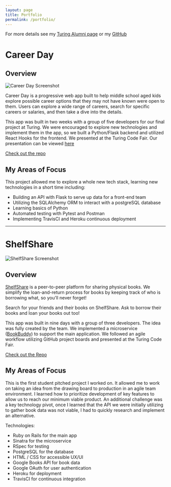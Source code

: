 ```yaml
---
layout: page
title: Portfolio
permalink: /portfolio/
---
```


For more details see my [Turing Alumni page](https://alumni.turing.io/alumni/phillip-strom) or my [GitHub](https://github.com/strompy)

# Career Day

## Overview

![Career Day Screenshot](https://alumni.turing.io/sites/default/files/styles/project_screenshot/public/project_screenshots/Screen%20Shot%202020-11-20%20at%2011.36.05%20AM.png?itok=zvTuHnjP)

Career Day is a progressive web app built to help middle school aged kids explore possible career options that they may not have known were open to them. Users can explore a wide range of careers, search for specific careers or salaries, and then take a dive into the details.

This app was built in two weeks with a group of five developers for our final project at Turing. We were encouraged to explore new technologies and implement them in the app, so we built a Python/Flask backend and utilized React Hooks for the frontend. We presented at the Turing Code Fair. Our presentation can be viewed [here](https://www.linkedin.com/posts/phillipstrom_finished-my-final-project-at-turing-school-activity-6731681911401431040-1nGv)


[Check out the repo](https://github.com/Career-Day)

## My Areas of Focus

This project allowed me to explore a whole new tech stack, learning new technologies in a short time including:

- Building an API with Flask to serve up data for a front-end team
- Utilizing the SQLAlchemy ORM to interact with a postgreSQL database
- Learning basics of Python
- Automated testing with Pytest and Postman
- Implementing TravisCI and Heroku continuous deployment


____

# ShelfShare

![ShelfShare Screenshot](https://alumni.turing.io/sites/default/files/styles/project_screenshot/public/project_screenshots/Screen%20Shot%202020-12-01%20at%204.30.34%20PM.png?itok=HYYJ8ptT)



## Overview

[ShelfShare](https://shelf-share.herokuapp.com/) is a peer-to-peer platform for sharing physical books. We simplify the loan-and-return process for books by keeping track of who is borrowing what, so you'll never forget!

Search for your friends and their books on ShelfShare. Ask to borrow their books and loan your books out too!

This app was built in nine days with a group of three developers. The idea was fully created by the team. We implemented a microservice ([BookBuddy](https://github.com/Shelf-Share-BEE-Mod3/book_buddy)) to support the main application. We followed an agile workflow utilizing GitHub project boards and presented at the Turing Code Fair.

[Check out the Repo](https://github.com/Shelf-Share-BEE-Mod3/shelf-share-rails)

## My Areas of Focus

This is the first student pitched project I worked on. It allowed me to work on taking an idea from the drawing board to production in an agile team environment. I learned how to prioritize development of key features to allow us to reach our minimum viable product. An additional challenge was a key technology pivot, once I learned that the API we were initially utilizing to gather book data was not viable, I had to quickly research and implement an alternative.

Technologies:

* Ruby on Rails for the main app
* Sinatra for the microservice
* RSpec for testing
* PostgreSQL for the database
* HTML / CSS for accessible UX/UI
* Google Books API for book data
* Google OAuth for user authentication
* Heroku for deployment
* TravisCI for continuous integration
